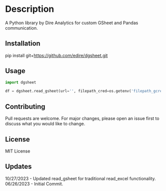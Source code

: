# Description

A Python library by Dire Analytics for custom GSheet and Pandas communication.

## Installation

pip install git+https://github.com/edire/dgsheet.git

## Usage

```python
import dgsheet

df = dgsheet.read_gsheet(url='', filepath_cred=os.getenv('filepath_gcred'), skiprows=3)
```

## Contributing

Pull requests are welcome. For major changes, please open an issue first to discuss what you would like to change.

## License

MIT License

## Updates

10/27/2023 - Updated read_gsheet for traditional read_excel functionality.
06/26/2023 - Initial Commit.